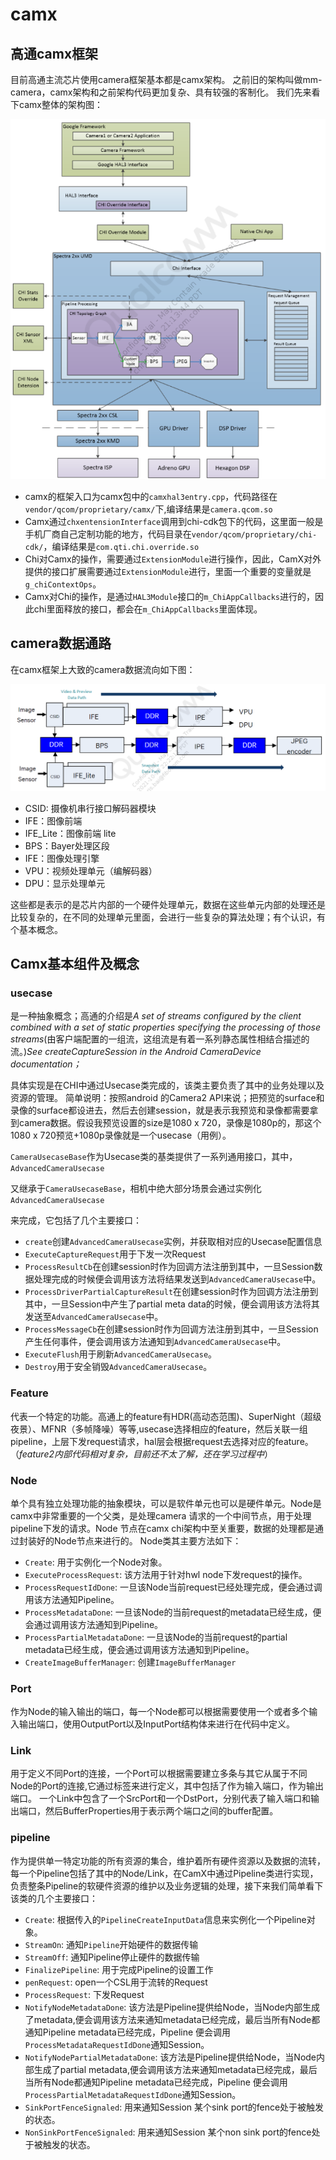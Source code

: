 # camx

## 高通camx框架

目前高通主流芯片使用camera框架基本都是camx架构。 之前旧的架构叫做mm-camera，camx架构和之前架构代码更加复杂、具有较强的客制化。 我们先来看下camx整体的架构图：

![camx.png](image/camx.png)

- camx的框架入口为camx包中的`camxhal3entry.cpp`，代码路径在`vendor/qcom/proprietary/camx/`下,编译结果是`camera.qcom.so`
- Camx通过`chxentensionInterface`调用到chi-cdk包下的代码，这里面一般是手机厂商自己定制功能的地方，代码目录在`vendor/qcom/proprietary/chi-cdk/`，编译结果是`com.qti.chi.override.so`
- Chi对Camx的操作，需要通过`ExtensionModule`进行操作，因此，CamX对外提供的接口扩展需要通过`ExtensionModule`进行，里面一个重要的变量就是`g_chiContextOps`。
- Camx对Chi的操作，是通过`HAL3Module`接口的`m_ChiAppCallbacks`进行的，因此chi里面释放的接口，都会在`m_ChiAppCallbacks`里面体现。

## camera数据通路

在camx框架上大致的camera数据流向如下图：

![camera-stream.png](image/camera-stream.png)

- CSID: 摄像机串行接口解码器模块
- IFE：图像前端
- IFE_Lite：图像前端 lite
- BPS：Bayer处理区段
- IFE：图像处理引擎
- VPU：视频处理单元（编解码器）
- DPU：显示处理单元

这些都是表示的是芯片内部的一个硬件处理单元，数据在这些单元内部的处理还是比较复杂的，在不同的处理单元里面，会进行一些复杂的算法处理；有个认识，有个基本概念。

## Camx基本组件及概念

### usecase

是一种抽象概念；高通的介绍是*A set of streams configured by the client combined with a set of static properties specifying the processing of those streams*(由客户端配置的一组流，这组流是有着一系列静态属性相结合描述的流。)*See createCaptureSession in the Android CameraDevice documentation；*

具体实现是在CHI中通过Usecase类完成的，该类主要负责了其中的业务处理以及资源的管理。 简单说明：按照android 的Camera2 API来说；把预览的surface和录像的surface都设进去，然后去创建session，就是表示我预览和录像都需要拿到camera数据。假设我预览设置的size是1080 x 720，录像是1080p的，那这个1080 x 720预览+1080p录像就是一个usecase（用例）。

`CameraUsecaseBase`作为Usecase类的基类提供了一系列通用接口，其中，`AdvancedCameraUsecase`

又继承于`CameraUsecaseBase`，相机中绝大部分场景会通过实例化`AdvancedCameraUsecase`

来完成，它包括了几个主要接口：

- `create`创建`AdvancedCameraUsecase`实例，并获取相对应的Usecase配置信息
- `ExecuteCaptureRequest`用于下发一次Request
- `ProcessResultCb`在创建session时作为回调方法注册到其中，一旦Session数据处理完成的时候便会调用该方法将结果发送到`AdvancedCameraUsecase`中。
- `ProcessDriverPartialCaptureResult`在创建session时作为回调方法注册到其中，一旦Session中产生了partial meta data的时候，便会调用该方法将其发送至`AdvancedCameraUsecase`中。
- `ProcessMessageCb`在创建session时作为回调方法注册到其中，一旦Session产生任何事件，便会调用该方法通知到`AdvancedCameraUsecase`中。
- `ExecuteFlush`用于刷新`AdvancedCameraUsecase`。
- `Destroy`用于安全销毁`AdvancedCameraUsecase`。

### Feature

代表一个特定的功能。高通上的feature有HDR(高动态范围)、SuperNight（超级夜景）、MFNR（多帧降噪）等等,usecase选择相应的feature，然后关联一组pipeline，上层下发request请求，hal层会根据request去选择对应的feature。（*feature2内部代码相对复杂，目前还不太了解，还在学习过程中*）

### Node

单个具有独立处理功能的抽象模块，可以是软件单元也可以是硬件单元。Node是camx中非常重要的一个父类，是处理camera 请求的一个中间节点，用于处理pipeline下发的请求。Node 节点在camx chi架构中至关重要，数据的处理都是通过封装好的Node节点来进行的。 Node类其主要方法如下：

- `Create`: 用于实例化一个Node对象。
- `ExecuteProcessRequest`: 该方法用于针对hwl node下发request的操作。
- `ProcessRequestIdDone`: 一旦该Node当前request已经处理完成，便会通过调用该方法通知Pipeline。
- `ProcessMetadataDone`: 一旦该Node的当前request的metadata已经生成，便会通过调用该方法通知到Pipeline。
- `ProcessPartialMetadataDone`: 一旦该Node的当前request的partial metadata已经生成，便会通过调用该方法通知到Pipeline。
- `CreateImageBufferManager`: 创建`ImageBufferManager`

### Port

作为Node的输入输出的端口，每一个Node都可以根据需要使用一个或者多个输入输出端口，使用OutputPort以及InputPort结构体来进行在代码中定义。

### Link

用于定义不同Port的连接，一个Port可以根据需要建立多条与其它从属于不同Node的Port的连接,它通过标签来进行定义，其中包括了作为输入端口，作为输出端口。 一个Link中包含了一个SrcPort和一个DstPort，分别代表了输入端口和输出端口，然后BufferProperties用于表示两个端口之间的buffer配置。

### pipeline

作为提供单一特定功能的所有资源的集合，维护着所有硬件资源以及数据的流转，每一个Pipeline包括了其中的Node/Link，在CamX中通过Pipeline类进行实现，负责整条Pipeline的软硬件资源的维护以及业务逻辑的处理，接下来我们简单看下该类的几个主要接口：

- `Create`: 根据传入的`PipelineCreateInputData`信息来实例化一个Pipeline对象。
- `StreamOn`: 通知`Pipeline`开始硬件的数据传输
- `StreamOff`: 通知Pipeline停止硬件的数据传输
- `FinalizePipeline`: 用于完成Pipeline的设置工作
- `penRequest`: open一个CSL用于流转的Request
- `ProcessRequest`: 下发Request
- `NotifyNodeMetadataDone`: 该方法是Pipeline提供给Node，当Node内部生成了metadata,便会调用该方法来通知metadata已经完成，最后当所有Node都通知Pipeline metadata已经完成，Pipeline 便会调用`ProcessMetadataRequestIdDone`通知Session。
- `NotifyNodePartialMetadataDone`: 该方法是Pipeline提供给Node，当Node内部生成了partial metadata,便会调用该方法来通知metadata已经完成，最后当所有Node都通知Pipeline metadata已经完成，Pipeline 便会调用`ProcessPartialMetadataRequestIdDone`通知Session。
- `SinkPortFenceSignaled`: 用来通知Session 某个sink port的fence处于被触发的状态。
- `NonSinkPortFenceSignaled`: 用来通知Session 某个non sink port的fence处于被触发的状态。
